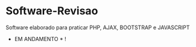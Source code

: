 # Software-Revisao
Software elaborado para praticar PHP, AJAX, BOOTSTRAP  e JAVASCRIPT

*  EM ANDAMENTO  * !
